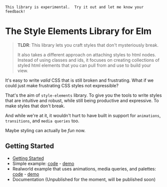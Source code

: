     This library is experimental.  Try it out and let me know your feedback!

# The Style Elements Library for Elm

> __TLDR__: This library lets you craft styles that don't mysteriously break.
> 
> It also takes a different approach on attaching styles to html nodes.  Instead of using classes and ids, it focuses on creating collections of styled html elements that you can pull from and use to build your view.

It's easy to write _valid_ CSS that is still broken and frustrating.  What if we could just make frustrating CSS styles not expressible?

That's the aim of `style-elements` library. To give you the tools to write styles that are intuitive and robust, while still being productive and expressive.  To make styles that don't break.

And while we're at it, it wouldn't hurt to have built in support for `animations`, `transitions`, and `media queries` too.

Maybe styling can actually be _fun_ now.


## Getting Started

 * [Getting Started](https://github.com/mdgriffith/style-elements/blob/master/GettingStarted.md)
 * Simple example: [code](https://github.com/mdgriffith/elm-style-elements-simple-example) - [demo]()
 * Realworld example that uses animations, media queries, and palettes: [code](https://github.com/mdgriffith/elm-style-elements-complex-example) - [demo]()
 * Documentation (Unpublished for the moment, will be published soon)




